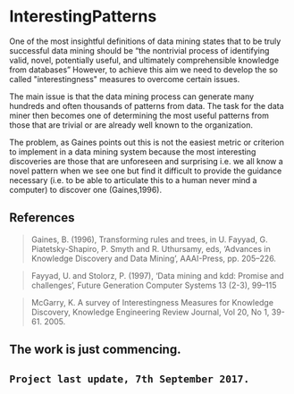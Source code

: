 # InterestingPatterns
One of the most insightful definitions of data mining states that to be truly successful data mining should be “the nontrivial process of identifying valid, novel, potentially useful, and ultimately comprehensible knowledge from databases”
However, to achieve this aim we need to develop the so called "interestingness" measures to overcome certain issues.

The main issue is that the data mining process can generate many hundreds and often thousands of patterns from data. The task for the data miner then becomes one of determining the most useful patterns from those that are trivial or are already well known to the organization.

The problem, as Gaines points out this is not the easiest metric or criterion to implement in a data mining system because
the most interesting discoveries are those that are unforeseen and surprising i.e. we all know a novel pattern when we see one but find it difficult to provide the guidance necessary (i.e. to be able to articulate this to a human never mind a computer) to discover one (Gaines,1996).

## References
> Gaines,  B.  (1996),  Transforming  rules  and  trees, in U.  Fayyad,  G.  Piatetsky-Shapiro,  P.  Smyth  and R. Uthursamy, eds, ‘Advances in Knowledge Discovery and Data Mining’, AAAI-Press, pp. 205–226.

> Fayyad, U. and Stolorz, P. (1997), ‘Data mining and kdd: Promise and challenges’, Future Generation Computer Systems 13 (2-3), 99–115

> McGarry, K. A survey of Interestingness Measures for Knowledge Discovery, Knowledge Engineering Review Journal, Vol 20, No 1, 39-61. 2005.

## The work is just commencing.
## `Project last update, 7th September 2017.`
